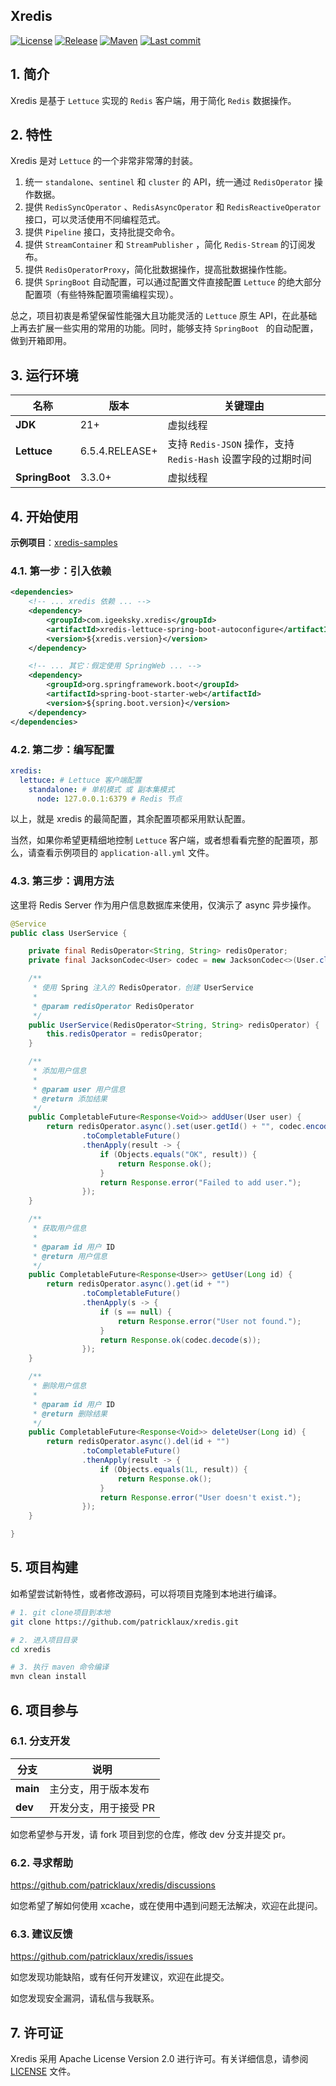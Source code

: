 ## Xredis

[![License](https://img.shields.io/badge/license-Apache%202-4EB1BA.svg)](https://www.apache.org/licenses/LICENSE-2.0.html) [![Release](https://img.shields.io/github/v/release/patricklaux/xredis)](https://github.com/patricklaux/xredis/releases) [![Maven](https://img.shields.io/maven-central/v/com.igeeksky.xredis/xredis.svg)](https://central.sonatype.com/namespace/com.igeeksky.xredis) [![Last commit](https://img.shields.io/github/last-commit/patricklaux/xredis)](https://github.com/patricklaux/xredis/commits)



## 1. 简介

Xredis 是基于 `Lettuce` 实现的 `Redis` 客户端，用于简化 `Redis` 数据操作。



## 2. 特性

Xredis 是对 `Lettuce` 的一个非常非常薄的封装。

1. 统一 `standalone`、`sentinel` 和 `cluster` 的 API，统一通过 `RedisOperator` 操作数据。
2. 提供 `RedisSyncOperator` 、`RedisAsyncOperator` 和 `RedisReactiveOperator` 接口，可以灵活使用不同编程范式。
3. 提供 `Pipeline` 接口，支持批提交命令。
4. 提供 `StreamContainer` 和 `StreamPublisher` ，简化 `Redis-Stream` 的订阅发布。
5. 提供 `RedisOperatorProxy`，简化批数据操作，提高批数据操作性能。
6. 提供 `SpringBoot` 自动配置，可以通过配置文件直接配置 `Lettuce` 的绝大部分配置项（有些特殊配置项需编程实现）。

总之，项目初衷是希望保留性能强大且功能灵活的 `Lettuce` 原生 API，在此基础上再去扩展一些实用的常用的功能。同时，能够支持 ``SpringBoot `` 的自动配置，做到开箱即用。



## 3. 运行环境

| 名称           | 版本           | 关键理由                                                     |
| -------------- | -------------- | ------------------------------------------------------------ |
| **JDK**        | 21+            | 虚拟线程                                                     |
| **Lettuce**    | 6.5.4.RELEASE+ | 支持 `Redis-JSON` 操作，支持 `Redis-Hash` 设置字段的过期时间 |
| **SpringBoot** | 3.3.0+         | 虚拟线程                                                     |



## 4. 开始使用

**示例项目**：[xredis-samples](https://github.com/patricklaux/xredis-samples)

### 4.1. 第一步：引入依赖

```xml
<dependencies>
    <!-- ... xredis 依赖 ... -->
    <dependency>
        <groupId>com.igeeksky.xredis</groupId>
        <artifactId>xredis-lettuce-spring-boot-autoconfigure</artifactId>
        <version>${xredis.version}</version>
    </dependency>

    <!-- ... 其它：假定使用 SpringWeb ... -->
    <dependency>
        <groupId>org.springframework.boot</groupId>
        <artifactId>spring-boot-starter-web</artifactId>
        <version>${spring.boot.version}</version>
    </dependency>
</dependencies>
```

### 4.2. 第二步：编写配置

```yaml
xredis:
  lettuce: # Lettuce 客户端配置
    standalone: # 单机模式 或 副本集模式
      node: 127.0.0.1:6379 # Redis 节点
```

以上，就是 xredis 的最简配置，其余配置项都采用默认配置。

当然，如果你希望更精细地控制 `Lettuce` 客户端，或者想看看完整的配置项，那么，请查看示例项目的 ``application-all.yml`` 文件。

### 4.3. 第三步：调用方法

这里将 Redis Server 作为用户信息数据库来使用，仅演示了 async 异步操作。

```java
@Service
public class UserService {

    private final RedisOperator<String, String> redisOperator;
    private final JacksonCodec<User> codec = new JacksonCodec<>(User.class);

    /**
     * 使用 Spring 注入的 RedisOperator，创建 UserService
     *
     * @param redisOperator RedisOperator
     */
    public UserService(RedisOperator<String, String> redisOperator) {
        this.redisOperator = redisOperator;
    }

    /**
     * 添加用户信息
     *
     * @param user 用户信息
     * @return 添加结果
     */
    public CompletableFuture<Response<Void>> addUser(User user) {
        return redisOperator.async().set(user.getId() + "", codec.encode(user))
                .toCompletableFuture()
                .thenApply(result -> {
                    if (Objects.equals("OK", result)) {
                        return Response.ok();
                    }
                    return Response.error("Failed to add user.");
                });
    }

    /**
     * 获取用户信息
     *
     * @param id 用户 ID
     * @return 用户信息
     */
    public CompletableFuture<Response<User>> getUser(Long id) {
        return redisOperator.async().get(id + "")
                .toCompletableFuture()
                .thenApply(s -> {
                    if (s == null) {
                        return Response.error("User not found.");
                    }
                    return Response.ok(codec.decode(s));
                });
    }

    /**
     * 删除用户信息
     *
     * @param id 用户 ID
     * @return 删除结果
     */
    public CompletableFuture<Response<Void>> deleteUser(Long id) {
        return redisOperator.async().del(id + "")
                .toCompletableFuture()
                .thenApply(result -> {
                    if (Objects.equals(1L, result)) {
                        return Response.ok();
                    }
                    return Response.error("User doesn't exist.");
                });
    }

}
```



## 5. 项目构建

如希望尝试新特性，或者修改源码，可以将项目克隆到本地进行编译。

```bash
# 1. git clone项目到本地
git clone https://github.com/patricklaux/xredis.git

# 2. 进入项目目录
cd xredis

# 3. 执行 maven 命令编译
mvn clean install
```



## 6. 项目参与

### 6.1. 分支开发

| 分支       | 说明           |
|----------|--------------|
| **main** | 主分支，用于版本发布   |
| **dev**  | 开发分支，用于接受 PR |

如您希望参与开发，请 fork 项目到您的仓库，修改 dev 分支并提交 pr。

### 6.2. 寻求帮助

https://github.com/patricklaux/xredis/discussions

如您希望了解如何使用 xcache，或在使用中遇到问题无法解决，欢迎在此提问。

### 6.3. 建议反馈

https://github.com/patricklaux/xredis/issues

如您发现功能缺陷，或有任何开发建议，欢迎在此提交。

如您发现安全漏洞，请私信与我联系。



## 7. 许可证

Xredis 采用 Apache License Version 2.0 进行许可。有关详细信息，请参阅 [LICENSE](LICENSE) 文件。

